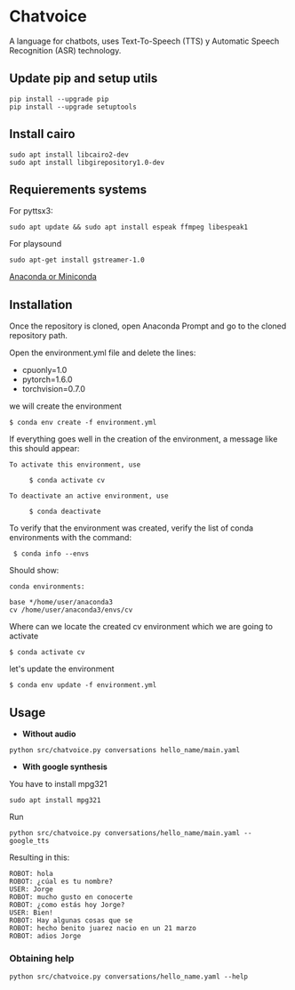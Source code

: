
# Chatvoice

A language for chatbots, uses Text-To-Speech (TTS) y Automatic Speech Recognition (ASR)  technology.


## Update pip and setup utils

    pip install --upgrade pip
    pip install --upgrade setuptools

## Install cairo

    sudo apt install libcairo2-dev
    sudo apt install libgirepository1.0-dev


## Requierements systems


For pyttsx3:

    sudo apt update && sudo apt install espeak ffmpeg libespeak1


For playsound
    
    sudo apt-get install gstreamer-1.0



[Anaconda or Miniconda](https://docs.conda.io/projects/conda/en/latest/user-guide/install/download.html#hash-verification)

## Installation

Once the repository is cloned, open Anaconda Prompt and go to the cloned repository path.

Open the environment.yml file and delete the lines:

- cpuonly=1.0
- pytorch=1.6.0
- torchvision=0.7.0

we will create the environment

    $ conda env create -f environment.yml

If everything goes well in the creation of the environment, a message like this should appear:

```
To activate this environment, use

     $ conda activate cv

To deactivate an active environment, use

     $ conda deactivate
```

To verify that the environment was created, verify the list of conda environments with the command:

     $ conda info --envs

Should show:

```
conda environments:

base */home/user/anaconda3
cv /home/user/anaconda3/envs/cv
```

Where can we locate the created cv environment which we are going to activate

    $ conda activate cv

let's update the environment 

    $ conda env update -f environment.yml

## Usage

- **Without audio**

```
python src/chatvoice.py conversations hello_name/main.yaml
```

- **With google synthesis**

You have to install mpg321

```
sudo apt install mpg321
```

Run

```
python src/chatvoice.py conversations/hello_name/main.yaml --google_tts
```

Resulting in this:

    ROBOT: hola
    ROBOT: ¿cúal es tu nombre?
    USER: Jorge
    ROBOT: mucho gusto en conocerte
    ROBOT: ¿como estás hoy Jorge?
    USER: Bien!
    ROBOT: Hay algunas cosas que se
    ROBOT: hecho benito juarez nacio en un 21 marzo
    ROBOT: adios Jorge

### Obtaining help

    python src/chatvoice.py conversations/hello_name.yaml --help
